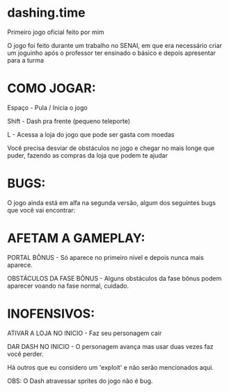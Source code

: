 # dashing.time
Primeiro jogo oficial feito por mim

O jogo foi feito durante um trabalho no SENAI, em que era necessário criar um joguinho após o professor ter ensinado o básico e depois apresentar para a turma

# COMO JOGAR:
Espaço - Pula / Inicia o jogo

Shift - Dash pra frente (pequeno teleporte)

L - Acessa a loja do jogo que pode ser gasta com moedas

Você precisa desviar de obstáculos no jogo e chegar no mais longe que puder, fazendo as compras da loja que podem te ajudar

# BUGS:
O jogo ainda está em alfa na segunda versão, algum dos seguintes bugs que você vai encontrar:

# AFETAM A GAMEPLAY:
PORTAL BÔNUS - Só aparece no primeiro nível e depois nunca mais aparece.

OBSTÁCULOS DA FASE BÔNUS - Alguns obstáculos da fase bônus podem aparecer voando na fase normal, cuidado.

# INOFENSIVOS:
ATIVAR A LOJA NO INICIO - Faz seu personagem cair

DAR DASH NO INICIO - O personagem avança mas usar duas vezes faz você perder.

Há outros que eu considero um 'exploit' e não serão mencionados aqui.

OBS: O Dash atravessar sprites do jogo não é bug.
